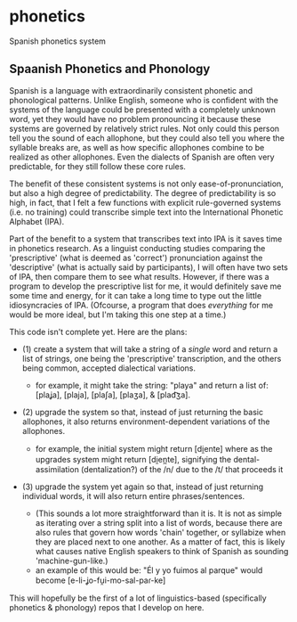 # phonetics
Spanish phonetics system

## Spaanish Phonetics and Phonology
Spanish is a language with extraordinarily consistent phonetic and phonological patterns. Unlike English, someone who is confident with the systems of the language could be presented with a completely unknown word, yet they would have no problem pronouncing it because these systems are governed by relatively strict rules. Not only could this person tell you the sound of each allophone, but they could also tell you where the syllable breaks are, as well as how specific allophones combine to be realized as other allophones. Even the dialects of Spanish are often very predictable, for they still follow these core rules.

The benefit of these consistent systems is not only ease-of-pronunciation, but also a high degree of predictability. The degree of predictability is so high, in fact, that I felt a few functions with explicit rule-governed systems (i.e. no training) could transcribe simple text into the International Phonetic Alphabet (IPA).

Part of the benefit to a system that transcribes text into IPA is it saves time in phonetics research. As a linguist conducting studies comparing the 'prescriptive' (what is deemed as 'correct') pronunciation against the 'descriptive' (what is actually said by participants), I will often have two sets of IPA, then compare them to see what results. However, if there was a program to develop the prescriptive list for me, it would definitely save me some time and energy, for it can take a long time to type out the little idiosyncracies of IPA. (Ofcourse, a program that does *everything* for me would be more ideal, but I'm taking this one step at a time.)

This code isn't complete yet. Here are the plans:
* (1) create a system that will take a string of a *single* word and return a list of strings, one being the 'prescriptive' transcription, and the others being common, accepted dialectical variations.
  * for example, it might take the string: "playa" and return a list of: [plaʝa], [plaja], [plaʃa], [plaʒa], & [plad͡ʒa].
  
* (2) upgrade the system so that, instead of just returning the basic allophones, it also returns environment-dependent variations of the allophones.
  * for example, the initial system might return [di̯ente] where as the upgrades system might return [di̯en̪te], signifying the dental-assimilation (dentalization?) of the /n/ due to the /t/ that proceeds it

* (3) upgrade the system yet again so that, instead of just returning individual words, it will also return entire phrases/sentences. 
  * (This sounds a lot more straightforward than it is. It is not as simple as iterating over a string split into a list of words, because there are also rules that govern how words 'chain' together, or syllabize when they are placed next to one another. As a matter of fact, this is likely what causes native English speakers to think of Spanish as sounding 'machine-gun-like.)
  * an example of this would be: "Él y yo fuimos al parque" would become [e-li-ʝo-fu̯i-mo-sal-paɾ-ke]
  
This will hopefully be the first of a lot of linguistics-based (specifically phonetics & phonology) repos that I develop on here.

